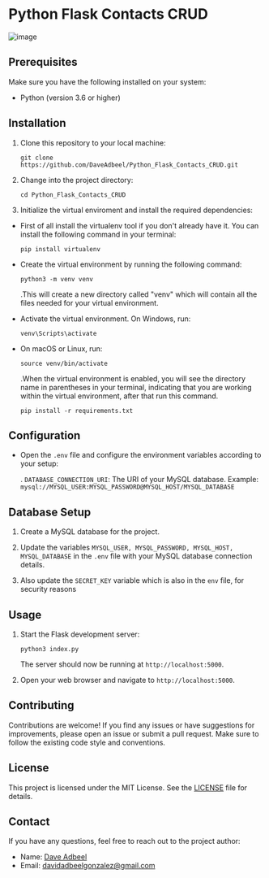 
# Python Flask Contacts CRUD

![image](https://github.com/DaveAdbeel/Python_Flask_Contacts_CRUD/assets/91069463/f6d0e01d-a13b-4b5f-9e9c-a40656200ed9)


## Prerequisites

Make sure you have the following installed on your system:

- Python (version 3.6 or higher)

## Installation

1. Clone this repository to your local machine:

   ```shell
   git clone https://github.com/DaveAdbeel/Python_Flask_Contacts_CRUD.git
   ```

2. Change into the project directory:

   ```shell
   cd Python_Flask_Contacts_CRUD
   ```

3. Initialize the virtual enviroment and install the required dependencies:

- First of all install the virtualenv tool if you don't already have it. You can install the following command in your terminal:

   ```
   pip install virtualenv
   ```

- Create the virtual environment by running the following command:

   ```
   python3 -m venv venv
   ```

  .This will create a new directory called "venv" which will contain all the files needed for your virtual environment.

- Activate the virtual environment. On Windows, run:

   ```
   venv\Scripts\activate
   ```

- On macOS or Linux, run:

   ```
   source venv/bin/activate
   ```

   .When the virtual environment is enabled, you will see the directory name in parentheses in your terminal, 
   indicating that you are working within the virtual environment, after that run this command.
   
   ```shell
   pip install -r requirements.txt
   ```

## Configuration

- Open the `.env` file and configure the environment variables according to your setup:

   . `DATABASE_CONNECTION_URI`: The URI of your MySQL database. Example: `mysql://MYSQL_USER:MYSQL_PASSWORD@MYSQL_HOST/MYSQL_DATABASE`

## Database Setup

1. Create a MySQL database for the project.

2. Update the variables `MYSQL_USER, MYSQL_PASSWORD, MYSQL_HOST, MYSQL_DATABASE` in the `.env` file with your MySQL database connection details.

3. Also update the `SECRET_KEY` variable which is also in the `env` file, for security reasons


## Usage

1. Start the Flask development server:

   ```shell
   python3 index.py
   ```

   The server should now be running at `http://localhost:5000`.

2. Open your web browser and navigate to `http://localhost:5000`.


## Contributing

Contributions are welcome! If you find any issues or have suggestions for improvements, please open an 
issue or submit a pull request. Make sure to follow the existing code style and conventions.

## License

This project is licensed under the MIT License. See the [LICENSE](LICENSE) file for details.

## Contact

If you have any questions, feel free to reach out to the project author:

- Name: [Dave Adbeel](https://github.com/DaveAdbeel)
- Email: [davidadbeelgonzalez@gmail.com](mailto:davidadbeelgonzalez@gmail.com)

